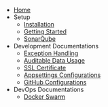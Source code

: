 - [Home](/)
- Setup
  - [Installation](installation.md)
  - [Getting Started](started.md)
  - [SonarQube](sonar.md)
- Development Documentations
  - [Exception Handling](exception.md)
  - [Auditable Data Usage](auditabledata.md)
  - [SSL Certificate](certificate.md)
  - [Appsettings Configurations](appsettings.md)
  - [GitHub Configurations](github.md)
- DevOps Documentations
  - [Docker Swarm](dockerswarm.md)
